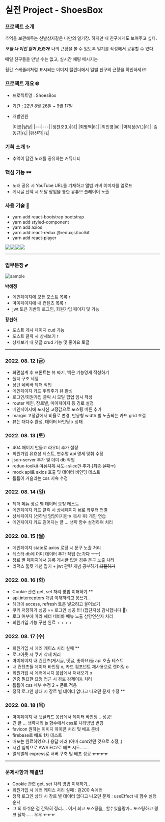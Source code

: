 # 실전 Project - ShoesBox

### 프로젝트 소개 

추억을 보관해두는 신발상자같은 나만의 일기장. 하지만 내 친구에게도 보여주고 싶다. 

***오늘 나 이런 일이 있었어!*** 나의 근황을 볼 수 있도록 일기를 작성해서 공유할 수 있다.

매일 친구들을 만날 수는 없고, 실시간 채팅 메시지는 

월간 스케줄러처럼 표시되는 이미지 캘린더에서 일별 친구의 근황을 확인하세요!

### 프로젝트 개요 🌐️
- 프로젝트명 : ShoesBox
- 기간 : 22년 8월 26일 ~ 9월 17일
- 개발인원 

   |이름|담당|
 |---|---|
 |정찬호(L)|`BE`|
 |최명백|`BE`|
 |최인영|`BE`|
 |박혜정(VL)|`FE`|
 |김동규|`FE`|
 |황선하|`FE`|





### 기획 소개 ✨
- 추억이 담긴 노래를 공유하는 커뮤니티
### 핵심 기능 🕶
- 노래 공유 시 YouTube URL를 기재하고 앨범 커버 이미지를 업로드
- 게시글 선택 시 모달 팝업을 통한 유튜브 플레이어 노출
### 사용 기술 🎃
- yarn add react-bootstrap bootstrap
- yarn add styled-component
- yarn add axios
- yarn add react-redux @reduxjs/toolkit
- yarn add react-player

<img src="https://img.shields.io/badge/git-F05032?style=for-the-badge&logo=git&logoColor=white"><img src="https://img.shields.io/badge/react-61DAFB?style=for-the-badge&logo=react&logoColor=black"><img src="https://img.shields.io/badge/bootstrap-7952B3?style=for-the-badge&logo=bootstrap&logoColor=white"><img src="https://img.shields.io/badge/github-181717?style=for-the-badge&logo=github&logoColor=white">

---

### 업무분장 💕

 ![sample](https://user-images.githubusercontent.com/97497201/185758977-729aae3b-2e27-403f-9ddb-d7663e55601e.png)
 
**박혜정**
- 메인페이지에 모든 포스트 목록 r
- 마이페이지에 내 컨텐츠 목록 r
- jwt 토큰 기반의 로그인, 회원가입 페이지 및 기능

**황선하**
- 포스트 게시 페이지 cud 기능
- 포스트 클릭 시 상세보기 r
- 상세보기 내 댓글 crud 기능 및 좋아요 토글
---
### 2022. 08. 12 (금)
- 화면설계 후 프론트는 뷰 짜기, 백은 기능명세 작성하기
- 폴더 구조 세팅
- 상단 네비바 헤더 작업
- 메인페이지 카드 뿌려주기 뷰 완성
- 로그인/회원가입 클릭 시 모달 팝업 임시 작성
- router 메인, 장르별, 마이페이지 등 경로 설정
- 메인페이지에 포지션 고정값으로 포스팅 버튼 추가
- margin 고정값에서 비율로 변경, 반응형 width 별 노출되는 카드 grid 조절
- 뷰는 대다수 완성, 데이터 바인딩 x 상태
### 2022. 08. 13 (토)
- 404 페이지 만들고 라우터 추가 설정
- 회원가입 유효성 테스트, 변수명 api 명세 맞춰 수정
- json-server 추가 및 더미 db 작업
- ~~redux-toolkit 야심차게 시도 : slice만 추가 (최종 실패ㅜ)~~
- mock api로 axios 호출 및 데이터 바인딩 테스트
- 틈틈이 거슬리는 css 지속 수정
### 2022. 08. 14 (일)
- 헤더 메뉴 장르 별 데이터 요청 테스트
- 메인페이지 카드 클릭 시 상세페이지 id로 라우터 연결
- 상세페이지 (선하님 담당이지만ㅎ 복사 후) 개인 연습
- 메인페이지 카드 길어지는 글 ... 생략 함수 설정하여 처리
### 2022. 08. 15 (월)
- 메인페이지 state로 axios 로딩 시 문구 노출 처리
- 테스터 db에 더미 데이터 추가 작업 (노가다 ㅜㅜ)
- 장르 별 페이지에서 등록 게시글 없을 경우 문구 노출 처리
- 리덕스 툴킷 개념 잡기 + jwt 관련 개념 공부하기 ~~좌절하기~~
### 2022. 08. 16 (화)
- Cookie 관련 get, set 처리 방법 이해하기 **
- api.interceptors 개념 이해하려고 용쓰기..
- 헤더에 access, refresh 토큰 넣으려고 울어보기
- 쿠키 저장하기 성공 == 로그인 성공 !!!! (집단지성 감사합니다 🙏)
- 로그 여부에 따라 헤더 네비바 메뉴 노출 삼항연산자 처리
- 회원가입 기능 구현 완료 ㅜㅜㅜㅜ
### 2022. 08. 17 (수)
- 회원가입 시 에러 케이스 처리 실패 **
- 로그아웃 시 쿠키 삭제 처리
- 마이페이지 내 컨텐츠(게시글, 댓글, 좋아요)들 api 호출 테스트
- 내 컨텐츠들 데이터 바인딩 o, 카드 컴포넌트 재사용으로 렌더링 o
- 회원가입 시 에러메시지 응답에서 꺼내오기 o
- 인증 필요한 요청 접근 시 경로 강제이동 처리
- 틈틈이 css 세부 수정 2 + 폰트 적용
- 정작 로그인 상태 시 장르 별 데이터 없다고 나오던 문제 수정 **
### 2022. 08. 18 (목)
- 마이페이지 내 댓글카드 응답에서 데이터 바인딩 .. 성공!
- 긴 글 ... 생략처리 js 함수에서 css로 처리방법 변경
- favicon 원하는 이미지 아이콘 처리 및 배포 준비
- firebase로 배포 1차 테스트
- 배포는 완료하였으나 응답 에러 (아마 cors였던 것으로 추정,,)
- 시간 임박으로 AWS EC2로 배포 시도.......
- 얼레벌레 express로 서버 구축 및 배포 성공 ㅠㅠㅠㅠ
---
### 문제사항과 해결법
- Cookie 관련 get, set 처리 방법 이해하기,,
- 회원가입 시 에러 케이스 처리 실패 : 겉200 속에러
- 정작 로그인 상태 시 장르 별 데이터 없다고 나오던 문제 : useEffect 내 함수 실행 순서
- 그 외 아쉬운 점 간략히 정리.... 이거 회고 포스팅을,, 할수있을랑가.. 포스팅하고 링크 달까...... 우우 ㅠㅠㅠ
